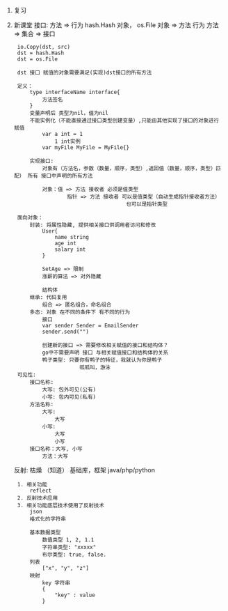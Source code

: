 1. 复习
2. 新课堂 接口:
   方法 => 行为 hash.Hash 对象， os.File 对象 => 方法 行为 方法 => 集合 => 接口

        io.Copy(dst, src)
        dst = hash.Hash
        dst = os.File
       
        dst 接口 赋值的对象需要满足(实现)dst接口的所有方法
       
        定义：
            type interfaceName interface{
                方法签名
            }
            变量声明后 类型为nil，值为nil
            不能实例化（不能直接通过接口类型创建变量）,只能由其他实现了接口的对象进行赋值
                var a int = 1
                    1 int实例
                var myFile MyFile = MyFile{}
       
            实现接口:
                对象有（方法名，参数（数量，顺序，类型）,返回值（数量，顺序，类型）匹配） 所有 接口中声明的所有方法
       
                对象：值 => 方法 接收者 必须是值类型
                        指针 => 方法 接收者 可以是值类型（自动生成指针接收者方法）
                                           也可以是指针类型
       
        面向对象：
            封装: 将属性隐藏, 提供相关接口供调用者访问和修改
                User{
                    name string
                    age int
                    salary int
                }
       
                SetAge => 限制
                涨薪的算法 => 对外隐藏
       
                结构体
            继承: 代码复用
                组合 => 匿名组合，命名组合
            多态: 对象 在不同的条件下 有不同的行为
                接口
                var sender Sender = EmailSender
                sender.send("")
       
                创建新的接口 => 需要修改相关赋值的接口和结构体？
                go中不需要声明 接口 与相关赋值接口和结构体的关系
                鸭子类型: 只要你有鸭子的特征，我就认为你是鸭子
                            呱呱叫，游泳
        可见性:
            接口名称:
                大写: 包外可见(公有)
                小写: 包内可见(私有)
            方法名称:
                大写:
                    大写
                小写:
                    大写
                    小写
            接口名称：大写, 小写
                方法：大写
    反射:
        枯燥 （知道）
        基础库，框架 java/php/python

        1. 相关功能
            reflect
        2. 反射技术应用
        3. 相关功能底层技术使用了反射技术
            json
            格式化的字符串
       
            基本数据类型
                数值类型 1, 2, 1.1
                字符串类型: "xxxxx"
                布尔类型: true, false.
            列表
                ["x", "y", "z"]
            映射
                key 字符串
                {
                    "key" : value
                }

